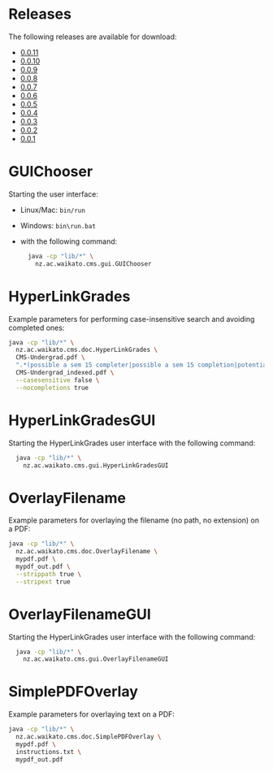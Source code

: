 # Releases

The following releases are available for download:

* [0.0.11](https://github.com/Waikato/fcms-doc-modifier/releases/download/java-0.0.11/fcms-doc-modifier-0.0.11-bin.zip)
* [0.0.10](https://github.com/Waikato/fcms-doc-modifier/releases/download/java-0.0.10/fcms-doc-modifier-0.0.10-bin.zip)
* [0.0.9](https://github.com/Waikato/fcms-doc-modifier/releases/download/java-0.0.9/fcms-doc-modifier-0.0.9-bin.zip)
* [0.0.8](https://github.com/Waikato/fcms-doc-modifier/releases/download/java-0.0.8/fcms-doc-modifier-0.0.8-bin.zip)
* [0.0.7](https://github.com/Waikato/fcms-doc-modifier/releases/download/java-0.0.7/fcms-doc-modifier-0.0.7-bin.zip)
* [0.0.6](https://github.com/Waikato/fcms-doc-modifier/releases/download/java-0.0.6/fcms-doc-modifier-0.0.6-bin.zip)
* [0.0.5](https://github.com/Waikato/fcms-doc-modifier/releases/download/java-0.0.5/fcms-doc-modifier-0.0.5-bin.zip)
* [0.0.4](https://github.com/Waikato/fcms-doc-modifier/releases/download/java-0.0.4/fcms-doc-modifier-0.0.4-bin.zip)
* [0.0.3](https://github.com/Waikato/fcms-doc-modifier/releases/download/java-0.0.3/fcms-doc-modifier-0.0.3-bin.zip)
* [0.0.2](https://github.com/Waikato/fcms-doc-modifier/releases/download/java-0.0.2/fcms-doc-modifier-0.0.2-bin.zip)
* [0.0.1](https://github.com/Waikato/fcms-doc-modifier/releases/download/java-0.0.1/fcms-doc-modifier-0.0.1-bin.zip)


# GUIChooser

Starting the user interface:

* Linux/Mac: `bin/run`
* Windows: `bin\run.bat`
* with the following command:

  ```bash
    java -cp "lib/*" \
      nz.ac.waikato.cms.gui.GUIChooser
  ```

# HyperLinkGrades

Example parameters for performing case-insensitive search and avoiding completed ones:

```bash
java -cp "lib/*" \
  nz.ac.waikato.cms.doc.HyperLinkGrades \ 
  CMS-Undergrad.pdf \
  ".*(possible a sem 15 completer|possible a sem 15 completion|potential sem a 2015 completion|potential a sem 2015 completion).*" \
  CMS-Undergrad_indexed.pdf \
  --casesensitive false \
  --nocompletions true
```

# HyperLinkGradesGUI

Starting the HyperLinkGrades user interface with the following command:

```bash
  java -cp "lib/*" \
    nz.ac.waikato.cms.gui.HyperLinkGradesGUI
```

# OverlayFilename

Example parameters for overlaying the filename (no path, no extension) on a PDF:

```bash
java -cp "lib/*" \
  nz.ac.waikato.cms.doc.OverlayFilename \ 
  mypdf.pdf \
  mypdf_out.pdf \
  --strippath true \
  --stripext true
```

# OverlayFilenameGUI

Starting the HyperLinkGrades user interface with the following command:

```bash
  java -cp "lib/*" \
    nz.ac.waikato.cms.gui.OverlayFilenameGUI
```

# SimplePDFOverlay

Example parameters for overlaying text on a PDF:

```bash
java -cp "lib/*" \
  nz.ac.waikato.cms.doc.SimplePDFOverlay \ 
  mypdf.pdf \
  instructions.txt \
  mypdf_out.pdf
```
